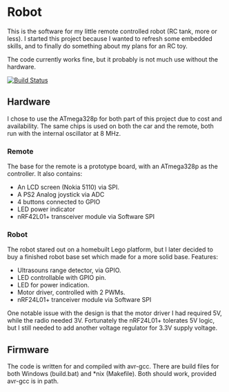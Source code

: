 # Robot

This is the software for my little remote controlled robot (RC tank, more or less).
I started this project because I wanted to refresh some embedded skills, and
to finally do something about my plans for an RC toy.

The code currently works fine, but it probably is not much use without the hardware.

[![Build Status](http://eirikhog.com:8080/job/Robot/badge/icon)](http://eirikhog.com:8080/job/Robot/)

## Hardware

I chose to use the ATmega328p for both part of this project due to cost and availability.
The same chips is used on both the car and the remote, both run with the internal oscillator
at 8 MHz.

### Remote

The base for the remote is a prototype board, with an ATmega328p as the controller.
It also contains:
- An LCD screen (Nokia 5110) via SPI.
- A PS2 Analog joystick via ADC
- 4 buttons connected to GPIO
- LED power indicator
- nRF42L01+ transceiver module via Software SPI

### Robot

The robot stared out on a homebuilt Lego platform, but I later decided to buy a
finished robot base set which made for a more solid base.
Features:
- Ultrasouns range detector, via GPIO.
- LED controllable with GPIO pin.
- LED for power indication.
- Motor driver, controlled with 2 PWMs.
- nRF24L01+ tranceiver module via Software SPI

One notable issue with the design is that the motor driver I had required 5V,
while the radio needed 3V. Fortunately the nRF24L01+ tolerates 5V logic, but I still
needed to add another voltage regulator for 3.3V supply voltage.

## Firmware

The code is written for and compiled with avr-gcc. There are build files for both
Windows (build.bat) and *nix (Makefile). Both should work, provided avr-gcc is in
path.

